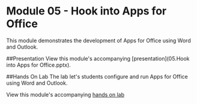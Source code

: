 Module 05 - Hook into Apps for Office
=====================================

This module demonstrates the development of Apps for Office using Word and Outlook.

##Presentation
View this module's accompanying [presentation](05.Hook into Apps for Office.pptx).

##Hands On Lab
The lab let's students configure and run Apps for Office using Word and Outlook.

View this module's accompanying [hands on lab](hands-on-lab.md)
